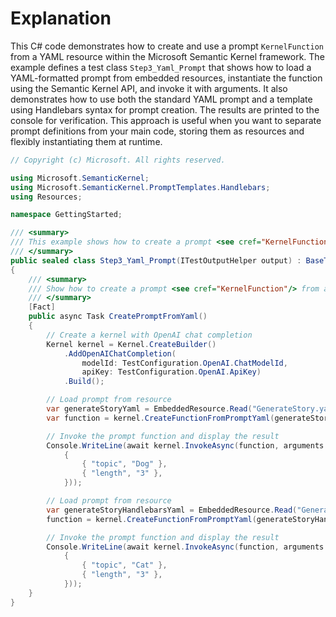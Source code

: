 # Explanation

This C# code demonstrates how to create and use a prompt `KernelFunction` from a YAML resource within the Microsoft Semantic Kernel framework. The example defines a test class `Step3_Yaml_Prompt` that shows how to load a YAML-formatted prompt from embedded resources, instantiate the function using the Semantic Kernel API, and invoke it with arguments. It also demonstrates how to use both the standard YAML prompt and a template using Handlebars syntax for prompt creation. The results are printed to the console for verification. This approach is useful when you want to separate prompt definitions from your main code, storing them as resources and flexibly instantiating them at runtime.

```csharp
// Copyright (c) Microsoft. All rights reserved.

using Microsoft.SemanticKernel;
using Microsoft.SemanticKernel.PromptTemplates.Handlebars;
using Resources;

namespace GettingStarted;

/// <summary>
/// This example shows how to create a prompt <see cref="KernelFunction"/> from a YAML resource.
/// </summary>
public sealed class Step3_Yaml_Prompt(ITestOutputHelper output) : BaseTest(output)
{
    /// <summary>
    /// Show how to create a prompt <see cref="KernelFunction"/> from a YAML resource.
    /// </summary>
    [Fact]
    public async Task CreatePromptFromYaml()
    {
        // Create a kernel with OpenAI chat completion
        Kernel kernel = Kernel.CreateBuilder()
            .AddOpenAIChatCompletion(
                modelId: TestConfiguration.OpenAI.ChatModelId,
                apiKey: TestConfiguration.OpenAI.ApiKey)
            .Build();

        // Load prompt from resource
        var generateStoryYaml = EmbeddedResource.Read("GenerateStory.yaml");
        var function = kernel.CreateFunctionFromPromptYaml(generateStoryYaml);

        // Invoke the prompt function and display the result
        Console.WriteLine(await kernel.InvokeAsync(function, arguments: new()
            {
                { "topic", "Dog" },
                { "length", "3" },
            }));

        // Load prompt from resource
        var generateStoryHandlebarsYaml = EmbeddedResource.Read("GenerateStoryHandlebars.yaml");
        function = kernel.CreateFunctionFromPromptYaml(generateStoryHandlebarsYaml, new HandlebarsPromptTemplateFactory());

        // Invoke the prompt function and display the result
        Console.WriteLine(await kernel.InvokeAsync(function, arguments: new()
            {
                { "topic", "Cat" },
                { "length", "3" },
            }));
    }
}
```
